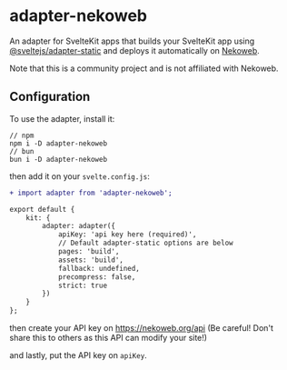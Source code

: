 # adapter-nekoweb
An adapter for SvelteKit apps that builds your SvelteKit app using [@sveltejs/adapter-static](https://github.com/sveltejs/kit/blob/main/packages/adapter-static/) and deploys it automatically on [Nekoweb](https://nekoweb.org).

Note that this is a community project and is not affiliated with Nekoweb.

## Configuration
To use the adapter, install it:
```
// npm
npm i -D adapter-nekoweb
// bun
bun i -D adapter-nekoweb
```
then add it on your `svelte.config.js`:
```diff
+ import adapter from 'adapter-nekoweb';

export default {
	kit: {
		adapter: adapter({
            apiKey: 'api key here (required)',
			// Default adapter-static options are below
			pages: 'build',
			assets: 'build',
			fallback: undefined,
			precompress: false,
			strict: true
		})
	}
};
```
then create your API key on https://nekoweb.org/api (Be careful! Don't share this to others as this API can modify your site!)

and lastly, put the API key on `apiKey`.
